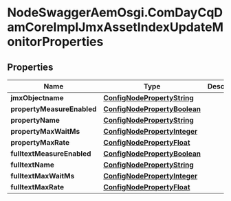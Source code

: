 # NodeSwaggerAemOsgi.ComDayCqDamCoreImplJmxAssetIndexUpdateMonitorProperties

## Properties
Name | Type | Description | Notes
------------ | ------------- | ------------- | -------------
**jmxObjectname** | [**ConfigNodePropertyString**](ConfigNodePropertyString.md) |  | [optional] 
**propertyMeasureEnabled** | [**ConfigNodePropertyBoolean**](ConfigNodePropertyBoolean.md) |  | [optional] 
**propertyName** | [**ConfigNodePropertyString**](ConfigNodePropertyString.md) |  | [optional] 
**propertyMaxWaitMs** | [**ConfigNodePropertyInteger**](ConfigNodePropertyInteger.md) |  | [optional] 
**propertyMaxRate** | [**ConfigNodePropertyFloat**](ConfigNodePropertyFloat.md) |  | [optional] 
**fulltextMeasureEnabled** | [**ConfigNodePropertyBoolean**](ConfigNodePropertyBoolean.md) |  | [optional] 
**fulltextName** | [**ConfigNodePropertyString**](ConfigNodePropertyString.md) |  | [optional] 
**fulltextMaxWaitMs** | [**ConfigNodePropertyInteger**](ConfigNodePropertyInteger.md) |  | [optional] 
**fulltextMaxRate** | [**ConfigNodePropertyFloat**](ConfigNodePropertyFloat.md) |  | [optional] 


